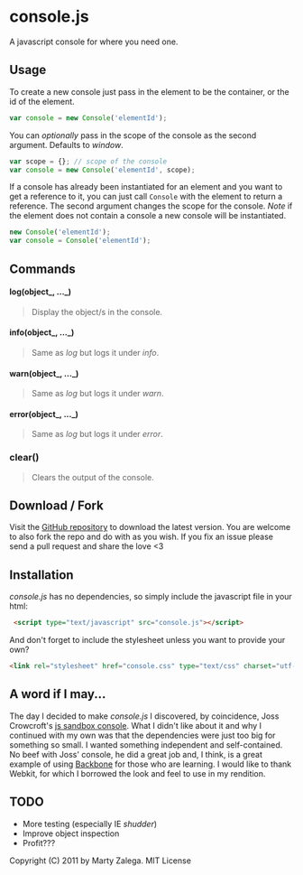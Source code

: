 console.js
==========
A javascript console for where you need one.

<div id="console"></div>
<link rel="stylesheet" type="text/css" href="https://raw.github.com/evilmarty/consolejs/master/console.css">
<script src="https://raw.github.com/evilmarty/consolejs/master/console.min.js"></script>
<script type="text/javascript">
Console('console');
</script>

Usage
-----
To create a new console just pass in the element to be the container, or the id of the element.

```javascript
var console = new Console('elementId');
```

You can _optionally_ pass in the scope of the console as the second argument. Defaults to *window*.

```javascript
var scope = {}; // scope of the console
var console = new Console('elementId', scope);
```

If a console has already been instantiated for an element and you want to get a reference to it, you can just call ```Console``` with the element to return a reference. The second argument changes the scope for the console. *Note* if the element does not contain a console a new console will be instantiated.

```javascript
new Console('elementId');
var console = Console('elementId');
```

Commands
--------
#### log(object_, ..._)
> Display the object/s in the console.

#### info(object_, ..._)
> Same as *log* but logs it under _info_.

#### warn(object_, ..._)
> Same as *log* but logs it under _warn_.

#### error(object_, ..._)
> Same as *log* but logs it under _error_.

### clear()
> Clears the output of the console.

Download / Fork
---------------
Visit the [GitHub repository](http://github.com/evilmarty/consolejs) to download the latest version. You are welcome to also fork the repo and do with as you wish. If you fix an issue please send a pull request and share the love <3

Installation
------------
*console.js* has no dependencies, so simply include the javascript file in your html:

```html
 <script type="text/javascript" src="console.js"></script>
```

And don't forget to include the stylesheet unless you want to provide your own?

```html
<link rel="stylesheet" href="console.css" type="text/css" charset="utf-8">
```

A word if I may...
------------------
The day I decided to make *console.js* I discovered, by coincidence, Joss Crowcroft's [js sandbox console](http://josscrowcroft.github.com/javascript-sandbox-console). What I didn't like about it and why I continued with my own was that the dependencies were just too big for something so small. I wanted something independent and self-contained. No beef with Joss' console, he did a great job and, I think, is a great example of using [Backbone](http://documentcloud.github.com/backbone) for those who are learning. I would like to thank Webkit, for which I borrowed the look and feel to use in my rendition.

TODO
----
* More testing (especially IE *shudder*)
* Improve object inspection
* Profit???

Copyright (C) 2011 by Marty Zalega. MIT License